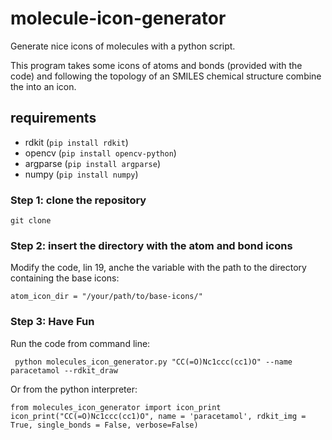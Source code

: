 # molecule-icon-generator

Generate nice icons of molecules with a python script.

This program takes some icons of atoms and bonds (provided with the code) and following the topology of an SMILES chemical structure combine the into an icon. 

## requirements
- rdkit (`pip install rdkit`)
- opencv (`pip install opencv-python`)
- argparse (`pip install argparse`)
- numpy (`pip install numpy`)

### Step 1: clone the repository

```
git clone
```

### Step 2: insert the directory with the atom and bond icons

Modify the code, lin 19, anche the variable with the path to the directory containing the base icons:

```
atom_icon_dir = "/your/path/to/base-icons/"
```

### Step 3: Have Fun

Run the code from command line:

```
 python molecules_icon_generator.py "CC(=O)Nc1ccc(cc1)O" --name paracetamol --rdkit_draw
```

Or from the python interpreter:

```
from molecules_icon_generator import icon_print 
icon_print("CC(=O)Nc1ccc(cc1)O", name = 'paracetamol', rdkit_img = True, single_bonds = False, verbose=False)
```
